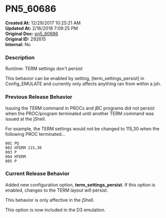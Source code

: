 # PN5_60686

**Created At:** 12/29/2017 10:25:21 AM  
**Updated At:** 2/16/2018 7:09:25 PM  
**Original Doc:** [pn5_60686](https://docs.jbase.com/release-notes/pn5_60686)  
**Original ID:** 292615  
**Internal:** No  


### Description

Runtime: TERM settings don't persist

This behavior can be enabled by setting, [term\_settings\_persist] in Config\_EMULATE and currently only affects anything ran from within a jsh.



### Previous Release Behavior

Issuing the TERM command in PROCs and jBC programs did not persist when the PROC/program terminated until another TERM command was issued at the jShell.

For example, the TERM settings would not be changed to 115,30 when the following PROC terminated...

```
001 PQ
002 HTERM 115,30
003 P
004 HTERM
005 P
```



### Current Release Behavior

Added new configuration option, **term\_settings\_persist**. If this option is enabled, changes to the TERM layout will persist.

This behavior is only affective in the jShell.

This option is now included in the D3 emulation.
